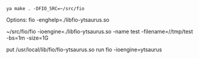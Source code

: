 `ya make . -DFIO_SRC=~/src/fio`

Options:
fio -enghelp=./libfio-ytsaurus.so

~/src/fio/fio -ioengine=./libfio-ytsaurus.so -name test -filename=//tmp/test -bs=1m -size=1G

put /usr/local/lib/fio/fio-ytsaurus.so
run fio -ioengine=ytsaurus
